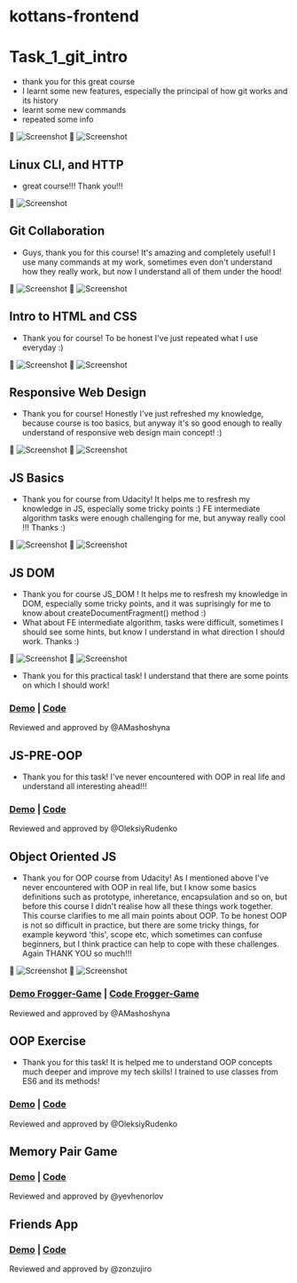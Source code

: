 # kottans-frontend

# Task_1_git_intro

- thank you for this great course
- I learnt some new features, especially the principal of how git works and its history
- learnt some new commands
- repeated some info

:paperclip: ![Screenshot](task_1_git_intro/task_1_1.png)
:paperclip: ![Screenshot](task_1_git_intro/task_1_2.png)

## Linux CLI, and HTTP

- great course!!! Thank you!!!

:paperclip: ![Screenshot](task_2_linux_cli/task_2_linux_cli.png)

## Git Collaboration

- Guys, thank you for this course! It's amazing and completely useful! I use many commands at my work, sometimes even don't understand how they really work, but now I understand all of them under the hood!

:paperclip: ![Screenshot](task_git_collaboration/github_collaboration.png)
:paperclip: ![Screenshot](task_git_collaboration/version_control.png)

## Intro to HTML and CSS

- Thank you for course! To be honest I've just repeated what I use everyday :)

:paperclip: ![Screenshot](task_html_css_intro/html_css_udacity.png)
:paperclip: ![Screenshot](task_html_css_intro/htmlacademy.png)

## Responsive Web Design

- Thank you for course! Honestly I've just refreshed my knowledge, because course is too basics, but anyway it's so good enough to really understand of responsive web design main concept! :)

:paperclip: ![Screenshot](task_responsive_web_design/udacity_responsive.png)
:paperclip: ![Screenshot](task_responsive_web_design/frogs.png)

## JS Basics

- Thank you for course from Udacity! It helps me to resfresh my knowledge in JS, especially some tricky points :)
FE intermediate algorithm tasks were enough challenging for me, but anyway really cool !!! Thanks :)

:paperclip: ![Screenshot](task_js_basics/js_basics_udacity.png)
:paperclip: ![Screenshot](task_js_basics/FE_algorithm_js.png)

## JS DOM

- Thank you for course JS_DOM ! It helps me to resfresh my knowledge in DOM, especially some tricky points, and it was suprisingly for me to know about createDocumentFragment() method :)
- What about FE intermediate algorithm, tasks were difficult, sometimes I should see some hints, but know I understand in what direction I should work. Thanks :)

:paperclip: ![Screenshot](task_js_dom/task_js_dom.png)
:paperclip: ![Screenshot](task_js_dom/task_freecodecamp.png)

- Thank you for this practical task! I understand that there are some points on which I should work!

### [Demo](https://olgafrontend.github.io/kottans-frontend/task_js_dom/practice_js_dom/) |  [Code](https://github.com/OlgaFrontend/kottans-frontend/tree/master/task_js_dom/practice_js_dom)
Reviewed and approved by @AMashoshyna

## JS-PRE-OOP

- Thank you for this task! I've never encountered with OOP in real life and understand all interesting ahead!!!

### [Demo](https://olgafrontend.github.io/kottans-frontend/task_js_pre-oop/) |  [Code](https://github.com/OlgaFrontend/kottans-frontend/tree/master/task_js_pre-oop)
Reviewed and approved by @OleksiyRudenko

## Object Oriented JS

- Thank you for OOP course from Udacity! As I mentioned above I've never encountered with OOP in real life, but I know some basics definitions such as prototype, inheretance, encapsulation and so on, but before this course I didn't realise how all these things work together. This course clarifies to me all main points about OOP. To be honest OOP is not so difficult in practice, but there are some tricky things, for example keyword 'this', scope etc, which sometimes can confuse beginners, but I think practice can help to cope with these challenges. Again THANK YOU so much!!!

:paperclip: ![Screenshot](task_js-oop/oop_udacity.png)
:paperclip: ![Screenshot](task_js-oop/codewars.png)

### [Demo Frogger-Game](https://olgafrontend.github.io/kottans-frontend/frogger-game/) |  [Code Frogger-Game](https://github.com/OlgaFrontend/kottans-frontend/tree/master/frogger-game)
Reviewed and approved by @AMashoshyna

## OOP Exercise

- Thank you for this task! It is helped me to understand OOP concepts much deeper and improve my tech skills! I trained to use classes from ES6 and its methods!

### [Demo](https://olgafrontend.github.io/kottans-frontend/task_js-oop-practice/) |  [Code](https://github.com/OlgaFrontend/kottans-frontend/tree/master/task_js-oop-practice)
Reviewed and approved by @OleksiyRudenko

## Memory Pair Game

### [Demo](https://olgafrontend.github.io/kottans-frontend/task_memory-game/) |  [Code](https://github.com/OlgaFrontend/kottans-frontend/tree/master/task_memory-game)
Reviewed and approved by @yevhenorlov

## Friends App
### [Demo](https://olgafrontend.github.io/kottans-frontend/task_friends-app/) |  [Code](https://github.com/OlgaFrontend/kottans-frontend/tree/master/task_friends-app)
Reviewed and approved by @zonzujiro




